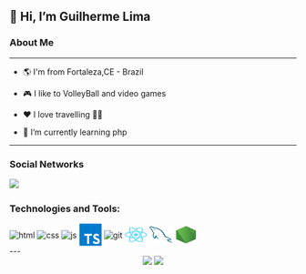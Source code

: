 ## 👋 Hi, I’m Guilherme Lima


### About Me 
--- 
- 🌎  I'm from Fortaleza,CE - Brazil

- 🎮  I like to VolleyBall and video games

- ❤️ I love travelling 🛫🛬
  
- 🌱 I’m currently learning php
 ---
 ### Social Networks
 
  <a href="https://www.linkedin.com/in/guilherme-lima-e-silva-2a1574269/" target="_blank"><img src="https://img.shields.io/badge/LinkedIn-0077B5?style=for-the-badge&logo=linkedin&logoColor=white" target="_blank"></a>
### Technologies and Tools:
<div>    
<img align="center" alt="html" width="40" height="30" src="https://cdn.jsdelivr.net/gh/devicons/devicon/icons/html5/html5-original.svg" />
<img align="center" alt="css" width="40" height="30" src="https://cdn.jsdelivr.net/gh/devicons/devicon/icons/css3/css3-original.svg" " /> 
<img align="center" alt="js" width="40" height="30" src="https://cdn.jsdelivr.net/gh/devicons/devicon/icons/javascript/javascript-original.svg"" />  
<img align="center" alt="TypeScript" height="40" width="40" src="https://raw.githubusercontent.com/devicons/devicon/master/icons/typescript/typescript-plain.svg">       
<img align="center" alt="git" width="40" height="30" src="https://cdn.jsdelivr.net/gh/devicons/devicon/icons/git/git-original.svg" />   
<img align="center" alt="git" width="40" height="30" src="https://raw.githubusercontent.com/devicons/devicon/master/icons/react/react-original.svg" /> 
<img align="center" alt="git" width="40" height="30" src="https://raw.githubusercontent.com/devicons/devicon/master/icons/mysql/mysql-original.svg" />
<img align="center" alt="git" width="40" height="30" src="https://raw.githubusercontent.com/devicons/devicon/master/icons/nodejs/nodejs-original.svg"" />
</div>
---

  <div align="center" style="">
    <img src="https://github-readme-stats.vercel.app/api?username=GuilhermeGLS&show_icons=true&theme=radical"</>
   <img src="https://github-readme-stats.vercel.app/api/top-langs/?username=GuilhermeGLS&layout=compact"</>
</div>

